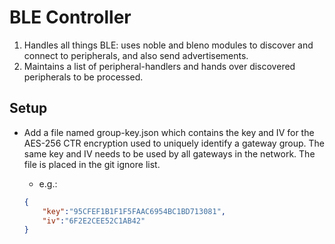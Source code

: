 # BLE Controller
1. Handles all things BLE: uses noble and bleno modules to discover and connect to peripherals, and also send 
advertisements.
2. Maintains a list of peripheral-handlers and hands over discovered peripherals to be processed.

## Setup
* Add a file named group-key.json which contains the key and IV for the AES-256 CTR encryption used to uniquely identify a gateway group. The same key and IV needs to be used by all gateways in the network. The file is placed in the git ignore list.

    * e.g.:
    ```json
    {  
        "key":"95CFEF1B1F1F5FAAC6954BC1BD713081",
        "iv":"6F2E2CEE52C1AB42"  
    }
    ```  
